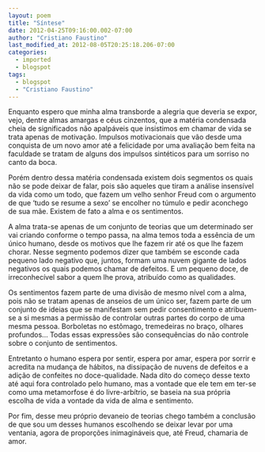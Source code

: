 ```yaml
---
layout: poem
title: "Síntese"
date: 2012-04-25T09:16:00.002-07:00
author: "Cristiano Faustino"
last_modified_at: 2012-08-05T20:25:18.206-07:00
categories:
  - imported
  - blogspot
tags:
  - blogspot
  - "Cristiano Faustino"
---
```


Enquanto espero que minha alma transborde a alegria que
deveria se expor, vejo, dentre almas amargas e céus cinzentos, que a matéria
condensada cheia de significados não apalpáveis que insistimos em chamar de
vida se trata apenas de motivação. Impulsos motivacionais que vão desde uma
conquista de um novo amor até a felicidade por uma avaliação bem feita na
faculdade se tratam de alguns dos impulsos sintéticos para um sorriso no canto
da boca.

Porém dentro dessa matéria condensada existem dois segmentos
os quais não se pode deixar de falar, pois são aqueles que tiram a análise
insensível da vida como um todo, que fazem um velho senhor Freud com o
argumento de que ‘tudo se resume a sexo’ se encolher no túmulo e pedir
aconchego de sua mãe. Existem de fato a alma e os sentimentos.

A alma trata-se apenas de um conjunto de teorias que um
determinado ser vai criando conforme o tempo passa, na alma temos toda a
essência de um único humano, desde os motivos que lhe fazem rir até os que lhe
fazem chorar. Nesse segmento podemos dizer que também se esconde cada pequeno
lado negativo que, juntos, formam uma nuvem gigante de lados negativos os quais
podemos chamar de defeitos. E um pequeno doce, de irreconhecível sabor a quem
lhe prova, atribuído como as qualidades.

Os sentimentos fazem parte de uma divisão de mesmo nível com
a alma, pois não se tratam apenas de anseios de um único ser, fazem parte de um
conjunto de ideias que se manifestam sem pedir consentimento e atribuem-se a si
mesmas a permissão de controlar outras partes do corpo de uma mesma pessoa.
Borboletas no estômago, tremedeiras no braço, olhares profundos... Todas essas
expressões são consequências do não controle sobre o conjunto de sentimentos.

Entretanto o humano espera por sentir, espera por amar,
espera por sorrir e acredita na mudança de hábitos, na dissipação de nuvens de
defeitos e a adição de confeites no doce-qualidade. Nada dito do começo desse
texto até aqui fora controlado pelo humano, mas a vontade que ele tem em ter-se
como uma metamorfose é do livre-arbítrio, se baseia na sua própria escolha de
vida a vontade da vida de alma e sentimento.

Por fim, desse meu próprio devaneio de teorias chego também
a conclusão de que sou um desses humanos escolhendo se deixar levar por uma
ventania, agora de proporções inimagináveis que, até Freud, chamaria de amor.